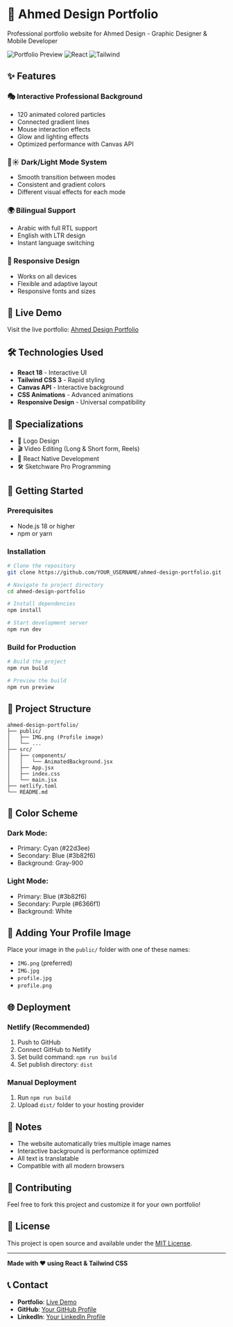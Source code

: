 # 🎨 Ahmed Design Portfolio

Professional portfolio website for Ahmed Design - Graphic Designer & Mobile Developer

![Portfolio Preview](https://img.shields.io/badge/Status-Live-brightgreen)
![React](https://img.shields.io/badge/React-18.2.0-blue)
![Tailwind](https://img.shields.io/badge/Tailwind-3.4.1-cyan)

## ✨ Features

### 🎭 Interactive Professional Background
- 120 animated colored particles
- Connected gradient lines
- Mouse interaction effects
- Glow and lighting effects
- Optimized performance with Canvas API

### 🌙☀️ Dark/Light Mode System
- Smooth transition between modes
- Consistent and gradient colors
- Different visual effects for each mode

### 🌍 Bilingual Support
- Arabic with full RTL support
- English with LTR design
- Instant language switching

### 📱 Responsive Design
- Works on all devices
- Flexible and adaptive layout
- Responsive fonts and sizes

## 🚀 Live Demo

Visit the live portfolio: [Ahmed Design Portfolio](https://ahmed-design-portfolio.netlify.app)

## 🛠️ Technologies Used

- **React 18** - Interactive UI
- **Tailwind CSS 3** - Rapid styling
- **Canvas API** - Interactive background
- **CSS Animations** - Advanced animations
- **Responsive Design** - Universal compatibility

## 🎯 Specializations

- 🎨 Logo Design
- 🎬 Video Editing (Long & Short form, Reels)
- 📱 React Native Development
- 🛠️ Sketchware Pro Programming

## 🚀 Getting Started

### Prerequisites
- Node.js 18 or higher
- npm or yarn

### Installation

```bash
# Clone the repository
git clone https://github.com/YOUR_USERNAME/ahmed-design-portfolio.git

# Navigate to project directory
cd ahmed-design-portfolio

# Install dependencies
npm install

# Start development server
npm run dev
```

### Build for Production

```bash
# Build the project
npm run build

# Preview the build
npm run preview
```

## 📁 Project Structure

```
ahmed-design-portfolio/
├── public/
│   ├── IMG.png (Profile image)
│   └── ...
├── src/
│   ├── components/
│   │   └── AnimatedBackground.jsx
│   ├── App.jsx
│   ├── index.css
│   └── main.jsx
├── netlify.toml
└── README.md
```

## 🎨 Color Scheme

### Dark Mode:
- Primary: Cyan (#22d3ee)
- Secondary: Blue (#3b82f6)
- Background: Gray-900

### Light Mode:
- Primary: Blue (#3b82f6)
- Secondary: Purple (#6366f1)
- Background: White

## 📸 Adding Your Profile Image

Place your image in the `public/` folder with one of these names:
- `IMG.png` (preferred)
- `IMG.jpg`
- `profile.jpg`
- `profile.png`

## 🌐 Deployment

### Netlify (Recommended)
1. Push to GitHub
2. Connect GitHub to Netlify
3. Set build command: `npm run build`
4. Set publish directory: `dist`

### Manual Deployment
1. Run `npm run build`
2. Upload `dist/` folder to your hosting provider

## 📝 Notes

- The website automatically tries multiple image names
- Interactive background is performance optimized
- All text is translatable
- Compatible with all modern browsers

## 🤝 Contributing

Feel free to fork this project and customize it for your own portfolio!

## 📄 License

This project is open source and available under the [MIT License](LICENSE).

---

**Made with ❤️ using React & Tailwind CSS**

## 📞 Contact

- **Portfolio**: [Live Demo](https://ahmed-design-portfolio.netlify.app)
- **GitHub**: [Your GitHub Profile](https://github.com/YOUR_USERNAME)
- **LinkedIn**: [Your LinkedIn Profile](https://linkedin.com/in/your-profile)
